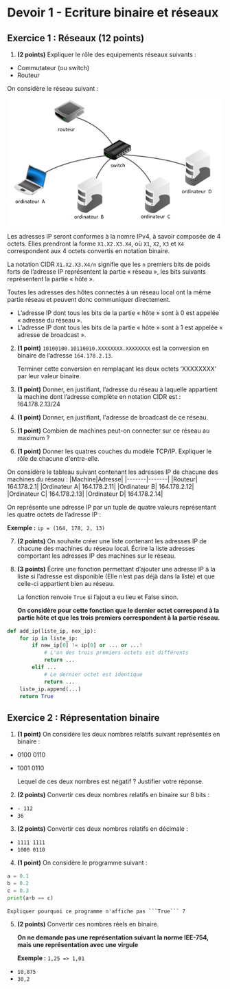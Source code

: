# Devoir 1 - Ecriture binaire et réseaux
## Exercice 1 : Réseaux (12 points)
1. **(2 points)** Expliquer le rôle des equipements réseaux suivants :
- Commutateur (ou switch)
- Routeur

On considère le réseau suivant :

![Réseau 1](./media/reseau.png)

Les adresses IP seront conformes à la nomre IPv4, à savoir composée de 4 octets. Elles prendront la forme ```X1.X2.X3.X4```, où ```X1```, ```X2```, ```X3``` et ```X4``` correspondent aux 4 octets convertis en notation binaire.

La notation CIDR ```X1.X2.X3.X4/n``` signifie que les ```n``` premiers bits de poids forts de l’adresse IP représentent la partie « réseau », les bits suivants représentent la partie « hôte ».

Toutes les adresses des hôtes connectés à un réseau local ont la même partie réseau et peuvent donc communiquer directement. 

- L’adresse IP dont tous les bits de la partie « hôte » sont à 0  est appelée « adresse du réseau ».
- L’adresse IP dont tous les bits de la partie « hôte » sont à 1 est appelée « adresse de broadcast ».

2. **(1 point)** ```10100100.10110010.XXXXXXXX.XXXXXXXX``` est la conversion en binaire de l’adresse ```164.178.2.13```.

    Terminer cette conversion en remplaçant les deux octets ‘XXXXXXXX’ par leur valeur binaire.

3. **(1 point)** Donner, en justifiant, l’adresse du réseau à laquelle appartient la machine dont l’adresse complète en notation CIDR est : 164.178.2.13/24

4. **(1 point)** Donner, en justifiant, l'adresse de broadcast de ce réseau.

5. **(1 point)** Combien de machines peut-on connecter sur ce réseau au maximum ?

6. **(1 point)** Donner les quatres couches du modèle TCP/IP. Expliquer le rôle de chacune d'entre-elle.

On considère le tableau suivant contenant les adresses IP de chacune des machines du réseau :
|Machine|Adresse|
|-------|-------|
|Routeur|	164.178.2.1|
|Ordinateur A|	164.178.2.11|
|Ordinateur B|	164.178.2.12|
|Ordinateur C|	164.178.2.13|
|Ordinateur D|	164.178.2.14|

On représente une adresse IP par un tuple de quatre valeurs représentant les quatre octets de l’adresse IP :

**Exemple :**  ```ip = (164, 178, 2, 13)```

7. **(2 points)** On souhaite créer une liste contenant les adresses IP de chacune des machines du réseau local. Écrire la liste adresses comportant les adresses IP des machines sur le réseau.

8.	**(3 points)** Écrire une fonction permettant d’ajouter une adresse IP à la liste si l’adresse est disponible (Elle n’est pas déjà dans la liste) et que celle-ci appartient bien au réseau.  

    La fonction renvoie ```True``` si l’ajout a eu lieu et False sinon. 

    **On considère pour cette fonction que le dernier octet correspond à la partie hôte et que les trois premiers correspondent à la partie réseau.**

```python
def add_ip(liste_ip, nex_ip):
    for ip in liste_ip:
        if new_ip[0] != ip[0] or ... or ...!
            # L'un des trois premiers octets est différents
            return ...
        elif ...
            # Le dernier octet est identique
            return ...
    liste_ip.append(...)
    return True
```

## Exercice 2 : Répresentation binaire
1. **(1 point)** On considère les deux nombres relatifs suivant représentés en binaire :
- 0100 0110
- 1001 0110

    Lequel de ces deux nombres est négatif ? Justifier votre réponse.

2. **(2 points)** Convertir ces deux nombres relatifs en binaire sur 8 bits :
- ```- 112```
- ```36```

3. **(2 points)** Convertir ces deux nombres relatifs en décimale :
- ```1111 1111```
- ```1000 0110```

4. **(1 point)** On considère le programme suivant :
```python
a = 0.1
b = 0.2
c = 0.3
print(a+b == c)
```
    Expliquer pourquoi ce programme n'affiche pas ```True``` ?

5. **(2 points)** Convertir ces nombres réels en binaire. 

    **On ne demande pas une représentation suivant la norme IEE-754, mais une représentation avec une virgule**

    **Exemple :** ```1,25 => 1,01```
- ```10,875```
- ```30,2```